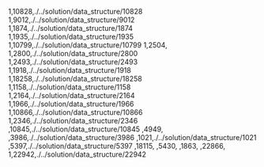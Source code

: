 1,10828,./../solution/data_structure/10828
1,9012,./../solution/data_structure/9012
1,1874,./../solution/data_structure/1874
1,1935,./../solution/data_structure/1935
1,10799,./../solution/data_structure/10799
1,2504,
1,2800,./../solution/data_structure/2800
1,2493,./../solution/data_structure/2493
1,1918,./../solution/data_structure/1918
1,18258,./../solution/data_structure/18258
1,1158,./../solution/data_structure/1158
1,2164,./../solution/data_structure/2164
1,1966,./../solution/data_structure/1966
1,10866,./../solution/data_structure/10866
1,2346,./../solution/data_structure/2346
,10845,./../solution/data_structure/10845
,4949,
,3986,./../solution/data_structure/3986
,1021,./../solution/data_structure/1021
,5397,./../solution/data_structure/5397
,18115,
,5430,
,1863,
,22866,
1,22942,./../solution/data_structure/22942
